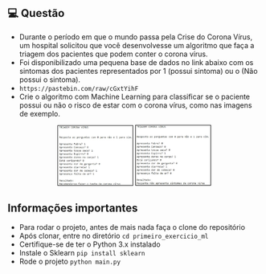 ## 💻 Questão

- Durante o período em que o mundo passa pela Crise do Corona Vírus, um hospital solicitou que você desenvolvesse um algoritmo que faça a triagem dos pacientes que podem conter o corona vírus.
- Foi disponibilizado uma pequena base de dados no link abaixo com os sintomas dos pacientes representados por 1 (possui sintoma) ou o (Não possui o sintoma).
- `https://pastebin.com/raw/cGxtYihF`
- Crie o algoritmo com Machine Learning para classificar se o paciente possui ou não o risco de estar com o corona vírus, como nas imagens de exemplo.

<p align="center">
  <img alt="Teste positivo para corona vírus" src=".github/teste-positivo.jpeg" width="30%">
  <img alt="Teste negativo para corono vírus" src=".github/teste-negativo.jpeg" width="30%">
</p>

## Informações importantes

- Para rodar o projeto, antes de mais nada faça o clone do repositório
- Após clonar, entre no diretório `cd primeiro_exercicio_ml`
- Certifique-se de ter o Python 3.x instalado
- Instale o Sklearn `pip install sklearn`
- Rode o projeto `python main.py`
